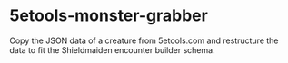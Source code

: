 # 5etools-monster-grabber
Copy the JSON data of a creature from 5etools.com and restructure the data to fit the Shieldmaiden encounter builder schema. 
